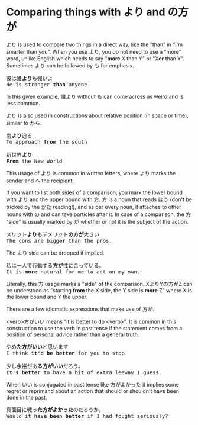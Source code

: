 # Comparing things with より and の方が

より is used to compare two things in a direct way, like the "than" in "I'm smarter than you". When you use より, you do not need to use a "more" word, unlike English which needs to say "**more** X than Y" or "X**er** than Y". Sometimes より can be followed by も for emphasis.

<pre>
彼は誰<b>より</b>も強いよ
He is stronger <b>than</b> anyone
</pre>

In this given example, 誰より without も can come across as weird and is less common.

より is also used in constructions about relative position (in space or time), similar to から. 

<pre>
南<b>より</b>迫る
To approach <b>from</b> the south

新世界<b>より</b>
<b>From</b> the New World
</pre>

This usage of より is common in written letters, where より marks the sender and へ the recipient.

If you want to list both sides of a comparison, you mark the lower bound with より and the upper bound with 方. 方 is a noun that reads ほう (don't be tricked by the かた reading!), and as per every noun, it attaches to other nouns with の and can take particles after it. In case of a comparison, the 方 "side" is usually marked by が whether or not it is the subject of the action.

<pre>
メリット<b>より</b>もデメリット<b>の方が</b>大きい
The cons are bigg<b>er</b> than the pros.
</pre>

The より side can be dropped if implied.

<pre>
私は一人で行動する<b>方が</b>性に合っている。
It is <b>more</b> natural for me to act on my own.
</pre>

Literally, this 方 usage marks a "side" of the comparison. XよりYの方がZ can be understood as "starting **from** the X side, the Y side is **more** Z" where X is the lower bound and Y the upper.

There are a few idiomatic expressions that make use of 方が.

\<verb\>方がいい means "it is better to do \<verb\>". It is common in this construction to use the verb in past tense if the statement comes from a position of personal advice rather than a general truth.

<pre>
やめ<b>た方がいい</b>と思います
I think <b>it'd be better</b> for you to stop.

少し余裕があ<b>る方がいい</b>だろう。
<b>It's better</b> to have a bit of extra leeway I guess.
</pre>

When いい is conjugated in past tense like 方がよかった it implies some regret or reprimand about an action that should or shouldn't have been done in the past.

<pre>
真面目に戦っ<b>た方がよかった</b>のだろうか。
Would it <b>have been better</b> if I had fought seriously?
</pre>